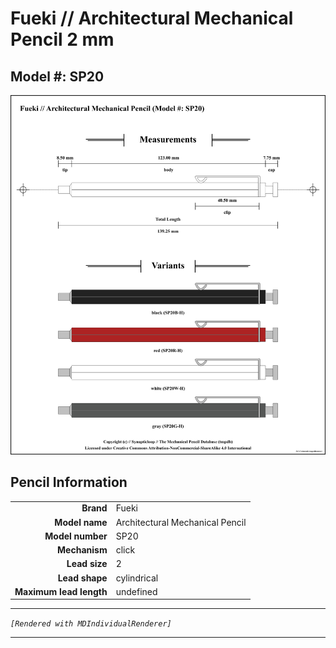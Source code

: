 # Fueki // Architectural Mechanical Pencil 2 mm

## Model #: SP20

<img src="./architectural-mechanical-pencil-SP20-2.0-grouped.png">

## Pencil Information

|     |     |
| ---: | :--- |
| **Brand** | Fueki |
| **Model name** | Architectural Mechanical Pencil |
| **Model number** | SP20 |
| **Mechanism** | click |
| **Lead size** | 2 |
| **Lead shape** | cylindrical |
| **Maximum lead length** | undefined |


---

_`[Rendered with MDIndividualRenderer]`_

---

